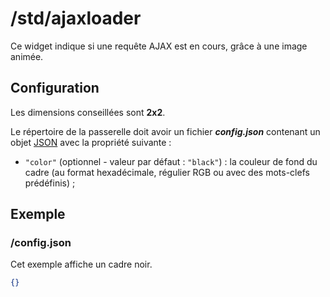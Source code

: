 # /std/ajaxloader

Ce widget indique si une requête AJAX est en cours, grâce à une image animée.

## Configuration

Les dimensions conseillées sont **2x2**.

Le répertoire de la passerelle doit avoir un fichier ***config.json***
contenant un objet [JSON](http://www.json.org "JavaScript Object Notation")
avec la propriété suivante :

- `"color"` (optionnel - valeur par défaut : `"black"`) : la couleur de fond du
  cadre (au format hexadécimale, régulier RGB ou avec des mots-clefs
  prédéfinis) ;

## Exemple

### /config.json

Cet exemple affiche un cadre noir.

```JSON
{}
```
